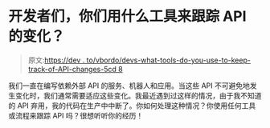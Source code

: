 # 开发者们，你们用什么工具来跟踪 API 的变化？

> 原文:[https://dev . to/vbordo/devs-what-tools-do-you-use-to-keep-track-of-API-changes-5cd 8](https://dev.to/vbordo/devs-what-tools-do-you-use-to-keep-track-of-api-changes--5cd8)

我们一直在编写依赖外部 API 的服务、机器人和应用。当这些 API 不可避免地发生变化时，我们通常需要适应这些变化。我最近遇到过这样的情况，由于我不知道的 API 弃用，我的代码在生产中中断了。你如何处理这种情况？你使用任何工具或流程来跟踪 API 吗？很想听听你的经历！